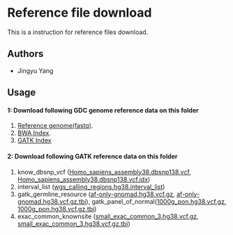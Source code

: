 # Reference file download

This is a instruction for reference files download.

## Authors

* Jingyu Yang


## Usage


#### 1: Download following GDC genome reference data on this folder

1. [Reference genome(fastq)](https://api.gdc.cancer.gov/data/254f697d-310d-4d7d-a27b-27fbf767a834).
2. [BWA Index](https://api.gdc.cancer.gov/data/25217ec9-af07-4a17-8db9-101271ee7225).
3. [GATK Index](https://api.gdc.cancer.gov/data/2c5730fb-0909-4e2a-8a7a-c9a7f8b2dad5)

#### 2: Download following GATK reference data on this folder

1. know_dbsnp_vcf ([Homo_sapiens_assembly38.dbsnp138.vcf](https://storage.cloud.google.com/genomics-public-data/resources/broad/hg38/v0/Homo_sapiens_assembly38.dbsnp138.vcf), [Homo_sapiens_assembly38.dbsnp138.vcf.idx](https://storage.cloud.google.com/genomics-public-data/resources/broad/hg38/v0/Homo_sapiens_assembly38.dbsnp138.vcf.idx)) 
2. interval_list ([wgs_calling_regions.hg38.interval_list](https://storage.cloud.google.com/genomics-public-data/resources/broad/hg38/v0/wgs_calling_regions.hg38.interval_list))
3. gatk_germline_resource ([af-only-gnomad.hg38.vcf.gz](https://storage.cloud.google.com/gatk-best-practices/somatic-hg38/af-only-gnomad.hg38.vcf.gz), [af-only-gnomad.hg38.vcf.gz.tbi](https://storage.cloud.google.com/gatk-best-practices/somatic-hg38/af-only-gnomad.hg38.vcf.gz.tbi)), gatk_panel_of_normal([1000g_pon.hg38.vcf.gz](https://storage.cloud.google.com/gatk-best-practices/somatic-hg38/1000g_pon.hg38.vcf.gz), [1000g_pon.hg38.vcf.gz.tbi](https://storage.cloud.google.com/gatk-best-practices/somatic-hg38/1000g_pon.hg38.vcf.gz.tbi)) 
4. exac_common_knownsite ([small_exac_common_3.hg38.vcf.gz](https://storage.cloud.google.com/gatk-best-practices/somatic-hg38/small_exac_common_3.hg38.vcf.gz),  [small_exac_common_3.hg38.vcf.gz.tbi](https://storage.cloud.google.com/gatk-best-practices/somatic-hg38/small_exac_common_3.hg38.vcf.gz))

